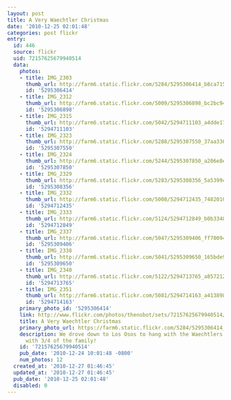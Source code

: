 ```yaml
---
layout: post
title: A Very Waechtler Christmas
date: '2010-12-25 02:01:48'
categories: post flickr
entry:
  id: 446
  source: flickr
  uid: 72157625679940514
  data:
    photos:
    - title: IMG_2303
      thumb_url: http://farm6.static.flickr.com/5284/5295306414_b8ca715acb_s.jpg
      id: '5295306414'
    - title: IMG_2312
      thumb_url: http://farm6.static.flickr.com/5009/5295306898_bc2bc9417f_s.jpg
      id: '5295306898'
    - title: IMG_2315
      thumb_url: http://farm6.static.flickr.com/5042/5294711103_a4dde177d3_s.jpg
      id: '5294711103'
    - title: IMG_2323
      thumb_url: http://farm6.static.flickr.com/5288/5295307550_37aa3364a3_s.jpg
      id: '5295307550'
    - title: IMG_2324
      thumb_url: http://farm6.static.flickr.com/5244/5295307850_a206e8edc1_s.jpg
      id: '5295307850'
    - title: IMG_2329
      thumb_url: http://farm6.static.flickr.com/5283/5295308356_5a5399c19c_s.jpg
      id: '5295308356'
    - title: IMG_2332
      thumb_url: http://farm6.static.flickr.com/5008/5294712435_7482010af3_s.jpg
      id: '5294712435'
    - title: IMG_2333
      thumb_url: http://farm6.static.flickr.com/5124/5294712849_b0b3348b93_s.jpg
      id: '5294712849'
    - title: IMG_2337
      thumb_url: http://farm6.static.flickr.com/5047/5295309406_ff70094065_s.jpg
      id: '5295309406'
    - title: IMG_2338
      thumb_url: http://farm6.static.flickr.com/5041/5295309650_165bde95ed_s.jpg
      id: '5295309650'
    - title: IMG_2340
      thumb_url: http://farm6.static.flickr.com/5122/5294713765_a857212e09_s.jpg
      id: '5294713765'
    - title: IMG_2351
      thumb_url: http://farm6.static.flickr.com/5081/5294714163_a41389851e_s.jpg
      id: '5294714163'
    primary_photo_id: '5295306414'
    link: http://www.flickr.com/photos/thenobot/sets/72157625679940514/
    title: A Very Waechtler Christmas
    primary_photo_url: https://farm6.static.flickr.com/5284/5295306414_b8ca715acb_m.jpg
    description: We drove down to Los Osos to hang with the Waechtlers.  Fun times
      with 3/4 of the family!
    id: '72157625679940514'
    pub_date: '2010-12-24 10:01:48 -0800'
    num_photos: 12
  created_at: '2010-12-27 01:46:45'
  updated_at: '2010-12-27 01:46:45'
  pub_date: '2010-12-25 02:01:48'
  disabled: 0
---
```

